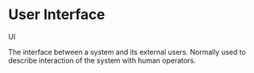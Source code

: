 # User Interface


UI

The interface between a system and its external users. Normally used to
describe interaction of the system with human operators.

